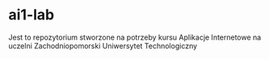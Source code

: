 # ai1-lab
Jest to repozytorium stworzone na potrzeby kursu Aplikacje Internetowe na uczelni Zachodniopomorski Uniwersytet Technologiczny
